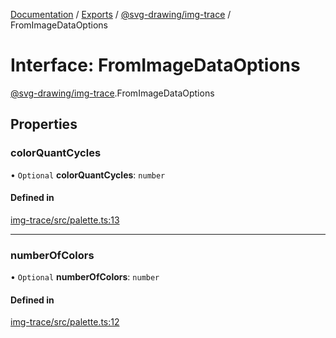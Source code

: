 [Documentation](../README.md) / [Exports](../modules.md) / [@svg-drawing/img-trace](../modules/svg_drawing_img_trace.md) / FromImageDataOptions

# Interface: FromImageDataOptions

[@svg-drawing/img-trace](../modules/svg_drawing_img_trace.md).FromImageDataOptions

## Properties

### colorQuantCycles

• `Optional` **colorQuantCycles**: `number`

#### Defined in

[img-trace/src/palette.ts:13](https://github.com/kmkzt/svg-drawing/blob/0c17b9c/packages/img-trace/src/palette.ts#L13)

___

### numberOfColors

• `Optional` **numberOfColors**: `number`

#### Defined in

[img-trace/src/palette.ts:12](https://github.com/kmkzt/svg-drawing/blob/0c17b9c/packages/img-trace/src/palette.ts#L12)
